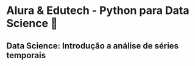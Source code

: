 # Alura & Edutech - Python para Data Science 🐍
## Data Science: Introdução a análise de séries temporais
